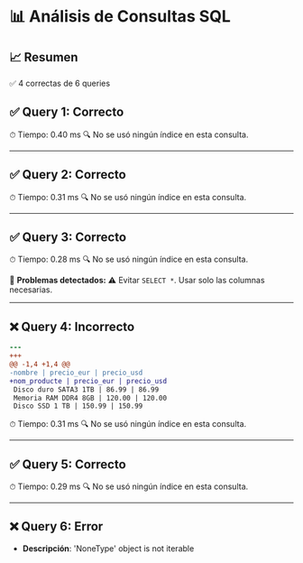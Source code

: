 # 📊 Análisis de Consultas SQL


## 📈 Resumen
✅ 4 correctas de 6 queries

## ✅ Query 1: Correcto

⏱ Tiempo: 0.40 ms
🔍 No se usó ningún índice en esta consulta.

---

## ✅ Query 2: Correcto

⏱ Tiempo: 0.31 ms
🔍 No se usó ningún índice en esta consulta.

---

## ✅ Query 3: Correcto

⏱ Tiempo: 0.28 ms
🔍 No se usó ningún índice en esta consulta.

🚨 **Problemas detectados:**
⚠️ Evitar `SELECT *`. Usar solo las columnas necesarias.

---

## ❌ Query 4: Incorrecto
```diff
--- 
+++ 
@@ -1,4 +1,4 @@
-nombre | precio_eur | precio_usd
+nom_producte | precio_eur | precio_usd
 Disco duro SATA3 1TB | 86.99 | 86.99
 Memoria RAM DDR4 8GB | 120.00 | 120.00
 Disco SSD 1 TB | 150.99 | 150.99
```

⏱ Tiempo: 0.31 ms
🔍 No se usó ningún índice en esta consulta.

---

## ✅ Query 5: Correcto

⏱ Tiempo: 0.29 ms
🔍 No se usó ningún índice en esta consulta.

---

## ❌ Query 6: Error
- **Descripción**: 'NoneType' object is not iterable


